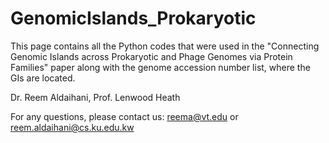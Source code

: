 # GenomicIslands_Prokaryotic


This page contains all the Python codes that were used in the "Connecting Genomic Islands across Prokaryotic and Phage Genomes via Protein Families" paper along with the genome accession number list, where the GIs are located.

Dr. Reem Aldaihani, Prof. Lenwood Heath

For any questions, please contact us: reema@vt.edu or reem.aldaihani@cs.ku.edu.kw
